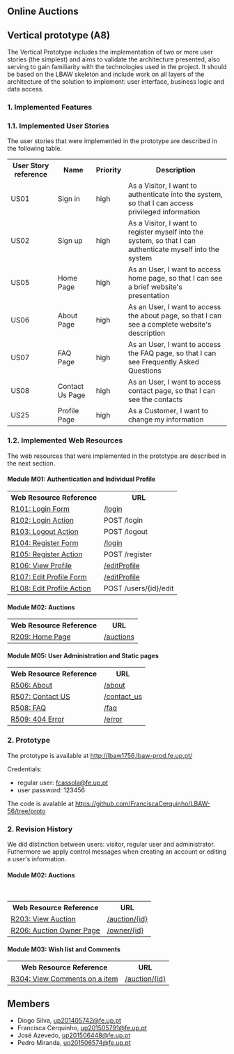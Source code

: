 ## Online Auctions
## Vertical prototype (A8)
    
The Vertical Prototype includes the implementation of two or more user stories (the simplest) and 
aims to validate the architecture presented, also serving to gain familiarity with the technologies used 
in the project. It should be based on the LBAW skeleton and include work on all layers of the 
architecture of the solution to implement: user interface, business logic and data access.

### 1. Implemented Features
### 1.1. Implemented User Stories

The user stories that were implemented in the prototype are described in the following table.

<table>
    <tr>
        <th>User Story reference</th>
        <th>Name</th>
        <th>Priority</th>
        <th>Description</th>
    </tr>
    <tr>
        <td>US01</th>
        <td>Sign in</td>
        <td>high</td>
        <td>As a Visitor, I want to authenticate into the system, so that I can access privileged information</td>
    </tr>
      <tr>
        <td>US02</th>
        <td>Sign up</td>
        <td>high</td>
        <td>As a Visitor, I want to register myself into the system, so that I can authenticate myself into the system</td>
    </tr>
     <tr>
        <td>US05</th>
        <td>Home Page</td>
        <td>high</td>
        <td>As an User, I want to access home page, so that I can see a brief website's presentation</td>
    </tr>
        <tr>
        <td>US06</th>
        <td>About Page</td>
        <td>high</td>
        <td>As an User, I want to access the about page, so that I can see a complete website's description</td>
    </tr>
    </tr>
        <tr>
        <td>US07</th>
        <td>FAQ Page</td>
        <td>high</td>
        <td>As an User, I want to access the FAQ page, so that I can see Frequently Asked Questions</td>
    </tr>
          <tr>
        <td>US08</th>
        <td>Contact Us Page</td>
        <td>high</td>
        <td>As an User, I want to access contact page, so that I can see the contacts</td>
    </tr>
             <tr>
        <td>US25</th>
        <td>Profile Page</td>
        <td>high</td>
        <td>As a Customer, I want to change my information</td>
    </tr>
   
</table>

### 1.2. Implemented Web Resources
    
The web resources that were implemented in the prototype are described in the next section.

#### Module M01: Authentication and Individual Profile

<table>
    <tr>
        <th>Web Resource Reference</th>
        <th>URL</th>
    </tr>
    <tr>
        <td><a href="https://github.com/FranciscaCerquinho/LBAW-56/tree/artefacts/A7#r101-login-form">R101: Login Form</a></td>
        <td>
            <a href="http://lbaw1756.lbaw-prod.fe.up.pt/login">/login</a>
        </td>
    </tr>
    <tr>
        <td><a href="https://github.com/FranciscaCerquinho/LBAW-56/tree/artefacts/A7#r102-login-action">R102: Login Action</a></td>
        <td>POST /login</td>
    </tr>
      <tr>
        <td><a href="https://github.com/FranciscaCerquinho/LBAW-56/tree/artefacts/A7#r103-logout-action">R103: Logout Action</a></td>
        <td>POST /logout</td>
    </tr>
    <tr>
        <td><a href="https://github.com/FranciscaCerquinho/LBAW-56/tree/artefacts/A7#r104-register-form">R104: Register Form</a></td>
        <td>
           <a href="http://lbaw1756.lbaw-prod.fe.up.pt/login">/login</a>
        </td>
    </tr>
    <tr>
        <td><a href="https://github.com/FranciscaCerquinho/LBAW-56/tree/artefacts/A7#r105-register-action">R105: Register Action</a></td>
        <td>POST /register</td>
    </tr>
    <tr>
        <td><a href="https://github.com/FranciscaCerquinho/LBAW-56/tree/artefacts/A7#r106-view-profile">R106: View Profile</a></td>
        <td>
            <a href="http://lbaw1756.lbaw-prod.fe.up.pt/editProfile">/editProfile</a>
        </td>
    </tr>
    <tr>
        <td><a href="https://github.com/FranciscaCerquinho/LBAW-56/tree/artefacts/A7#r108-edit-profile-form">R107: Edit Profile Form</a></td>
        <td>
           <a href="http://lbaw1756.lbaw-prod.fe.up.pt/editProfile">/editProfile</a>
        </td>
    </tr>
    <tr>
        <td><a href="https://github.com/FranciscaCerquinho/LBAW-56/tree/artefacts/A7#r108-edit-profile-action">R108: Edit Profile Action</a></td>
        <td>POST /users/{id}/edit</td>
    </tr>
</table>

#### Module M02: Auctions


<table>
    <tr>
        <th>Web Resource Reference</th>
        <th>URL</th>
    </tr>
    <tr>
        <td><a href="https://github.com/FranciscaCerquinho/LBAW-56/tree/artefacts/A7#r209-homepage">R209: Home Page</a></td>
        <td>
            <a href="http://lbaw1756.lbaw-prod.fe.up.pt/auctions">/auctions</a>
        </td>
    </tr>
</table>

#### Module M05: User Administration and Static pages

<table>
    <tr>
        <th>Web Resource Reference</th>
        <th>URL</th>
    </tr>
    <tr>
        <td><a href="https://github.com/FranciscaCerquinho/LBAW-56/tree/artefacts/A7#r506-about">R506: About</a></td>
        <td>
           <a href="http://lbaw1756.lbaw-prod.fe.up.pt/about">/about</a>
        </td>
    </tr>
    <tr>
        <td><a href="https://github.com/FranciscaCerquinho/LBAW-56/tree/artefacts/A7#r507-contact-us">R507: Contact US</a></td>
        <td>
           <a href="http://lbaw1756.lbaw-prod.fe.up.pt/contact_us">/contact_us</a>
        </td>
    </tr>
    <tr>
        <td><a href="https://github.com/FranciscaCerquinho/LBAW-56/tree/artefacts/A7#r508-faq">R508: FAQ</a></td>
        <td>
           <a href="http://lbaw1756.lbaw-prod.fe.up.pt/faq">/faq</a>
        </td>
    </tr>
    <tr>
        <td><a href="https://github.com/FranciscaCerquinho/LBAW-56/tree/artefacts/A7#r509-404-error">R509: 404 Error</a></td>
        <td>
            <a href="http://lbaw1756.lbaw-prod.fe.up.pt/error">/error</a>
        </td>
    </tr>
</table>

### 2. Prototype

The prototype is available at http://lbaw1756.lbaw-prod.fe.up.pt/

Credentials:

* regular user: fcassola@fe.up.pt
* user password: 123456

The code is avalable at 
https://github.com/FranciscaCerquinho/LBAW-56/tree/proto

### 2. Revision History

We did distinction between users: visitor, regular user and administrator.
Futhermore we apply control messages when creating an account or editing a user's information.
#### Module M02: Auctions

<table>
    <tr>
        <th>Web Resource Reference</th>
        <th>URL</th>
    </tr>
    <tr>
        <td><a href="https://github.com/FranciscaCerquinho/LBAW-56/tree/artefacts/A7#r203-view-auction">R203: View Auction</a></td>
        <td>
            <a href="http://lbaw1756.lbaw-prod.fe.up.pt/auction/11">/auction/{id}</a>
        </td>
    </tr>
        <tr>
        <td><a href="https://github.com/FranciscaCerquinho/LBAW-56/tree/artefacts/A7#r206auction-owner-page">R206: Auction Owner Page</a></td>
        <td>
            <a href="http://lbaw1756.lbaw-prod.fe.up.pt/owner/11">/owner/{id}</a>
        </td>
    </tr>
</table>

#### Module M03: Wish list and Comments

<table>
    <tr>
        <th>Web Resource Reference</th>
        <th>URL</th>
    </tr>
    <tr>
        <td><a href="https://github.com/FranciscaCerquinho/LBAW-56/tree/artefacts/A7#r304-view-comments-on-a-item">R304: View Comments on a item</a></td>
        <td>
            <a href="http://lbaw1756.lbaw-prod.fe.up.pt/auction/11">/auction/{id}</a>
        </td>
    </tr>
</table>



## Members

- Diogo Silva, up201405742@fe.up.pt
- Francisca Cerquinho, up201505791@fe.up.pt
- José Azevedo, up201506448@fe.up.pt
- Pedro Miranda, up201506574@fe.up.pt
